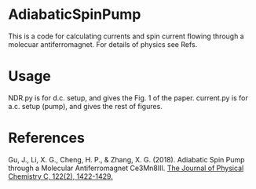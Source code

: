 # AdiabaticSpinPump

This is a code for calculating currents and spin current flowing through a molecuar antiferromagnet. For details of physics see Refs.

# Usage
NDR.py is for d.c. setup, and gives the Fig. 1 of the paper.
current.py is for a.c. setup (pump), and gives the rest of figures.

# References
Gu, J., Li, X. G., Cheng, H. P., & Zhang, X. G. (2018). Adiabatic Spin Pump through a Molecular Antiferromagnet Ce3Mn8III. [The Journal of Physical Chemistry C, 122(2), 1422-1429. ](https://pubs.acs.org/doi/abs/10.1021/acs.jpcc.7b11387)

